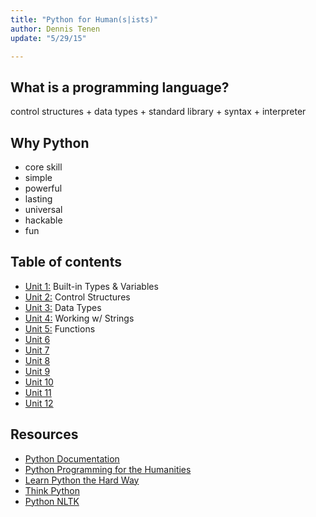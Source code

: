 ```yaml
---
title: "Python for Human(s|ists)"
author: Dennis Tenen
update: "5/29/15"

---
```


## What is a programming language?

control structures + data types + standard library + syntax + interpreter

## Why Python

- core skill
- simple
- powerful
- lasting
- universal
- hackable
- fun

## Table of contents

- [Unit 1:][1] Built-in Types & Variables
- [Unit 2:][2] Control Structures
- [Unit 3:][3] Data Types
- [Unit 4:][4] Working w/ Strings
- [Unit 5:][5] Functions
- [Unit 6]()
- [Unit 7]()
- [Unit 8]()
- [Unit 9]()
- [Unit 10]()
- [Unit 11]()
- [Unit 12]()

[1]: https://github.com/dh-notes/dhnotes/blob/master/tutorials/python/python-1.md
[2]: https://github.com/dh-notes/dhnotes/blob/master/tutorials/python/python-2.md
[3]: https://github.com/dh-notes/dhnotes/blob/master/tutorials/python/python-3.md
[4]: https://github.com/dh-notes/dhnotes/blob/master/tutorials/python/python-4.md
[5]: https://github.com/dh-notes/dhnotes/blob/master/tutorials/python/python-5.md



## Resources

- [Python Documentation](https://www.python.org/doc/)
- [Python Programming for the Humanities](http://fbkarsdorp.github.io/python-course/)
- [Learn Python the Hard Way](http://learnpythonthehardway.org/book/index.html)
- [Think Python](http://www.greenteapress.com/thinkpython/html/index.html)
- [Python NLTK](http://www.nltk.org/)

